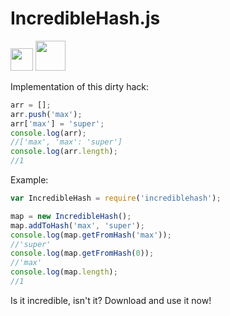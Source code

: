 IncredibleHash.js
===
<a href="https://www.npmjs.com/package/incrediblehash"><img src="https://pbs.twimg.com/profile_images/765333670366355456/q5ACQ8i3.jpg" width="36"></a>
<a href="https://github.com/nabokihms/incrediblehash"><img src="https://assets-cdn.github.com/images/modules/logos_page/Octocat.png" width="48"></a>

Implementation of this dirty hack:
```javascript
arr = [];
arr.push('max');
arr['max'] = 'super';
console.log(arr);
//['max', 'max': 'super']
console.log(arr.length);
//1
```

Example:
```javascript
var IncredibleHash = require('incrediblehash');

map = new IncredibleHash();
map.addToHash('max', 'super');
console.log(map.getFromHash('max'));
//'super'
console.log(map.getFromHash(0));
//'max'
console.log(map.length);
//1
```
Is it incredible, isn't it? Download and use it now!